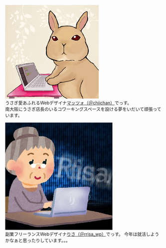 ![](images/mazzo.jpg)  
うさぎ愛あふれるWebデザイナ[マッツォ（＠chiichan）](https://twitter.com/chiichan)でっす。  
南大阪にうさぎ店長のいるコワーキングスペースを設ける夢をいだいて頑張っています。

![](images/risa.jpg)  
副業フリーランスWebデザイナ[りさ（＠rrisa_wp）](https://twitter.com/rrisa_wp)でっす。
今年は就活しようかなぁと思ったりしています。。。